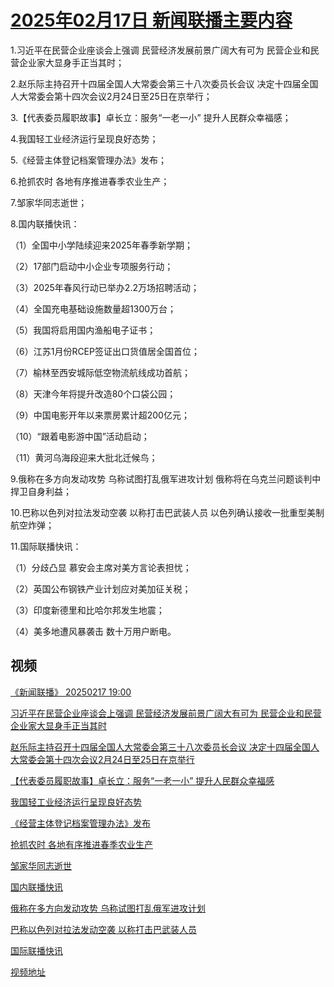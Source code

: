# [2025年02月17日 新闻联播主要内容](https://tv.cctv.com/lm/xwlb/day/20250217.shtml)

1.习近平在民营企业座谈会上强调 民营经济发展前景广阔大有可为 民营企业和民营企业家大显身手正当其时；

2.赵乐际主持召开十四届全国人大常委会第三十八次委员长会议 决定十四届全国人大常委会第十四次会议2月24日至25日在京举行；

3.【代表委员履职故事】卓长立：服务“一老一小” 提升人民群众幸福感；

4.我国轻工业经济运行呈现良好态势；

5.《经营主体登记档案管理办法》发布；

6.抢抓农时 各地有序推进春季农业生产；

7.邹家华同志逝世；

8.国内联播快讯：

（1）全国中小学陆续迎来2025年春季新学期；

（2）17部门启动中小企业专项服务行动；

（3）2025年春风行动已举办2.2万场招聘活动；

（4）全国充电基础设施数量超1300万台；

（5）我国将启用国内渔船电子证书；

（6）江苏1月份RCEP签证出口货值居全国首位；

（7）榆林至西安城际低空物流航线成功首航；

（8）天津今年将提升改造80个口袋公园；

（9）中国电影开年以来票房累计超200亿元；

（10）“跟着电影游中国”活动启动；

（11）黄河乌海段迎来大批北迁候鸟；

9.俄称在多方向发动攻势 乌称试图打乱俄军进攻计划 俄称将在乌克兰问题谈判中捍卫自身利益；

10.巴称以色列对拉法发动空袭 以称打击巴武装人员 以色列确认接收一批重型美制航空炸弹；

11.国际联播快讯：

（1）分歧凸显 慕安会主席对美方言论表担忧；

（2）英国公布钢铁产业计划应对美加征关税；

（3）印度新德里和比哈尔邦发生地震；

（4）美多地遭风暴袭击 数十万用户断电。

## 视频

[《新闻联播》 20250217 19:00](https://tv.cctv.com/2025/02/17/VIDE3gJNCzCmOqabEf5gwmSf250217.shtml)

[习近平在民营企业座谈会上强调 民营经济发展前景广阔大有可为 民营企业和民营企业家大显身手正当其时](https://tv.cctv.com/2025/02/17/VIDEKDP8lneOAXhVnmw5Gc3J250217.shtml)

[赵乐际主持召开十四届全国人大常委会第三十八次委员长会议 决定十四届全国人大常委会第十四次会议2月24日至25日在京举行](https://tv.cctv.com/2025/02/17/VIDElSQmjj3rjrEgO8WEAAQl250217.shtml)

[【代表委员履职故事】卓长立：服务“一老一小” 提升人民群众幸福感](https://tv.cctv.com/2025/02/17/VIDE3dBPPoTHlrCSQsbbJ6zZ250217.shtml)

[我国轻工业经济运行呈现良好态势](https://tv.cctv.com/2025/02/17/VIDEd8IpToocYUJMOMg6K4dV250217.shtml)

[《经营主体登记档案管理办法》发布](https://tv.cctv.com/2025/02/17/VIDEGIFiLAmRTFsAlOSC3rPn250217.shtml)

[抢抓农时 各地有序推进春季农业生产](https://tv.cctv.com/2025/02/17/VIDEat41RaOf5UDxEbCO9SnJ250217.shtml)

[邹家华同志逝世](https://tv.cctv.com/2025/02/17/VIDEhL3frCarqZfcG5Os9YRF250217.shtml)

[国内联播快讯](https://tv.cctv.com/2025/02/17/VIDEbRIG1PDIRzKPRxEEa5Tg250217.shtml)

[俄称在多方向发动攻势 乌称试图打乱俄军进攻计划](https://tv.cctv.com/2025/02/17/VIDEc4F6282cCPiBdYVSm2kG250217.shtml)

[巴称以色列对拉法发动空袭 以称打击巴武装人员](https://tv.cctv.com/2025/02/17/VIDE2trUqDfGkt0ymNR7ca8F250217.shtml)

[国际联播快讯](https://tv.cctv.com/2025/02/17/VIDEolGPHJyNkBxoWQoe2swf250217.shtml)

[视频地址](https://tv.cctv.com/lm/xwlb/day/20250217.shtml) 

